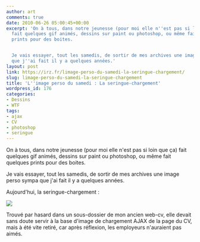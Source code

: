 ```yaml
---
author: art
comments: true
date: 2010-06-26 05:00:45+00:00
excerpt: 'On à tous, dans notre jeunesse (pour moi elle n''est pas si loin que ça)
  fait quelques gif animés, dessins sur paint ou photoshop, ou même fait quelques
  prints pour des boites.


  Je vais essayer, tout les samedis, de sortir de mes archives une image perso sympa
  que j''ai fait il y a quelques années.'
layout: post
link: https://irz.fr/limage-perso-du-samedi-la-seringue-chargement/
slug: limage-perso-du-samedi-la-seringue-chargement
title: 'L''image perso du samedi : La seringue-chargement'
wordpress_id: 176
categories:
- Dessins
- WTF
tags:
- ajax
- CV
- photoshop
- seringue
---
```


On à tous, dans notre jeunesse (pour moi elle n'est pas si loin que ça) fait quelques gif animés, dessins sur paint ou photoshop, ou même fait quelques prints pour des boites.

Je vais essayer, tout les samedis, de sortir de mes archives une image perso sympa que j'ai fait il y a quelques années.

Aujourd'hui, la seringue-chargement :

![](https://static.irz.fr/2010/06/seringue.gif)

Trouvé par hasard dans un sous-dossier de mon ancien web-cv, elle devait sans doute servir à la base d'image de chargement AJAX de la page du CV, mais à été vite retiré, car après réflexion, les employeurs n'auraient pas aimés.
